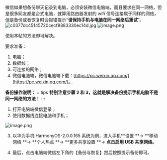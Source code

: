 微信如果想备份聊天记录到电脑，必须安装微信电脑端，而且要求在同一网络，但是很多网友都是台式电脑，就算用路由器发射的 wifi 信号连接属于同样的网络，但是备份或者恢复时会报错提示“**请保持手机与电脑在同一网络后重试**”。
![c0377dc45145720cecf8883330ec14d.jpg](https://shub-1251708715.cos.ap-guangzhou.myqcloud.com/elog-docs-images/FjPCZ_rCQF_qMj-oMVrwwSYtbnmg.jpeg)
![image.png](https://shub-1251708715.cos.ap-guangzhou.myqcloud.com/elog-docs-images/FrqyueFWYOxet7Xhx-V6enxPVdag.png)

使用本帖的方法即可解决。

要求准备：

1. 电脑；
2. 数据线；
3. 可连接的网络；
4. 微信电脑端，微信电脑端下载：[https://pc.weixin.qq.com/](https://pc.weixin.qq.com/)。

**备份操作说明：**
:::tips
**特别注意步骤 2 和 3，这就是解决备份提示手机电脑不是同一网络的方法！**
:::

1. 打开电脑端微信登录；
2. 使用数据线连接电脑和手机；

![image.png](https://shub-1251708715.cos.ap-guangzhou.myqcloud.com/elog-docs-images/Fug1ANRX9WrAKHo5x26VYDpdoDnI.png)

3. 以华为手机 HarmonyOS-2.0.0.165 系统为例，进入手机**设置 **→ **移动网络 **→ **个人热点 **→ **更多共享设置 **→ **点击启用 USB 共享网络。**

4. 最后，点击电脑端微信左下角的【备份与恢复】然后按照提示备份即可。
